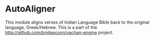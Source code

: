 # AutoAligner

This module aligns verses of Indian Language Bible back to the original language, Greek/Hebrew.
This is a part of the http://github.com/bridgeconn/vachan-engine project.

